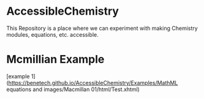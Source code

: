 # AccessibleChemistry
This Repository is a place where we can experiment with making Chemistry modules, equations, etc. accessible.

# Mcmillian Example
[example 1](https://benetech.github.io/AccessibleChemistry/Examples/MathML equations and images/Macmillan 01/html/Test.xhtml)
